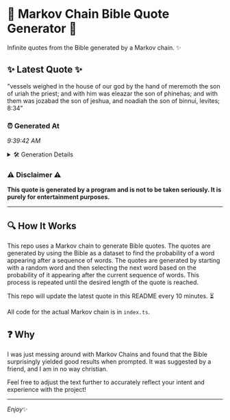 # 📖 Markov Chain Bible Quote Generator 📖

Infinite quotes from the Bible generated by a Markov chain. ✨

## ✨ Latest Quote ✨
"vessels weighed in the house of our god by the hand of meremoth the son of uriah the priest; and with him was eleazar the son of phinehas; and with them was jozabad the son of jeshua, and noadiah the son of binnui, levites; 8:34"

### ⏰ Generated At
*9:39:42 AM*

<details>
    <summary>🛠️ Generation Details</summary>
    <p>
        <strong>🌱 Seed:</strong> vessels<br>
        <strong>🔄 Iterations:</strong> 44<br>
        <strong>📜 Context History:</strong><br>[ vessels ]: weighed<br>[ vessels, weighed ]: in<br>[ vessels, weighed, in ]: the<br>[ vessels, weighed, in, the ]: house<br>[ vessels, weighed, in, the, house ]: of<br>[ vessels, weighed, in, the, house, of ]: our<br>[ weighed, in, the, house, of, our ]: god<br>[ in, the, house, of, our, god ]: by<br>[ the, house, of, our, god, by ]: the<br>[ house, of, our, god, by, the ]: hand<br>[ of, our, god, by, the, hand ]: of<br>[ our, god, by, the, hand, of ]: meremoth<br>[ god, by, the, hand, of, meremoth ]: the<br>[ by, the, hand, of, meremoth, the ]: son<br>[ the, hand, of, meremoth, the, son ]: of<br>[ hand, of, meremoth, the, son, of ]: uriah<br>[ of, meremoth, the, son, of, uriah ]: the<br>[ meremoth, the, son, of, uriah, the ]: priest;<br>[ the, son, of, uriah, the, priest; ]: and<br>[ son, of, uriah, the, priest;, and ]: with<br>[ of, uriah, the, priest;, and, with ]: him<br>[ uriah, the, priest;, and, with, him ]: was<br>[ the, priest;, and, with, him, was ]: eleazar<br>[ priest;, and, with, him, was, eleazar ]: the<br>[ and, with, him, was, eleazar, the ]: son<br>[ with, him, was, eleazar, the, son ]: of<br>[ him, was, eleazar, the, son, of ]: phinehas;<br>[ was, eleazar, the, son, of, phinehas; ]: and<br>[ eleazar, the, son, of, phinehas;, and ]: with<br>[ the, son, of, phinehas;, and, with ]: them<br>[ son, of, phinehas;, and, with, them ]: was<br>[ of, phinehas;, and, with, them, was ]: jozabad<br>[ phinehas;, and, with, them, was, jozabad ]: the<br>[ and, with, them, was, jozabad, the ]: son<br>[ with, them, was, jozabad, the, son ]: of<br>[ them, was, jozabad, the, son, of ]: jeshua,<br>[ was, jozabad, the, son, of, jeshua, ]: and<br>[ jozabad, the, son, of, jeshua,, and ]: noadiah<br>[ the, son, of, jeshua,, and, noadiah ]: the<br>[ son, of, jeshua,, and, noadiah, the ]: son<br>[ of, jeshua,, and, noadiah, the, son ]: of<br>[ jeshua,, and, noadiah, the, son, of ]: binnui,<br>[ and, noadiah, the, son, of, binnui, ]: levites;<br>[ noadiah, the, son, of, binnui,, levites; ]: 8:34<br>
    </p>
</details>

### ⚠️ Disclaimer ⚠️
**This quote is generated by a program and is not to be taken seriously. It is purely for entertainment purposes.**

---

## 🔍 How It Works

This repo uses a Markov chain to generate Bible quotes. The quotes are generated by using the Bible as a dataset to find the probability of a word appearing after a sequence of words. The quotes are generated by starting with a random word and then selecting the next word based on the probability of it appearing after the current sequence of words. This process is repeated until the desired length of the quote is reached.

This repo will update the latest quote in this README every 10 minutes. ⏳

All code for the actual Markov chain is in `index.ts`.

## ❓ Why

I was just messing around with Markov Chains and found that the Bible surprisingly yielded good results when prompted. 
It was suggested by a friend, and I am in no way christian.

Feel free to adjust the text further to accurately reflect your intent and experience with the project!

---

*Enjoy*✨
